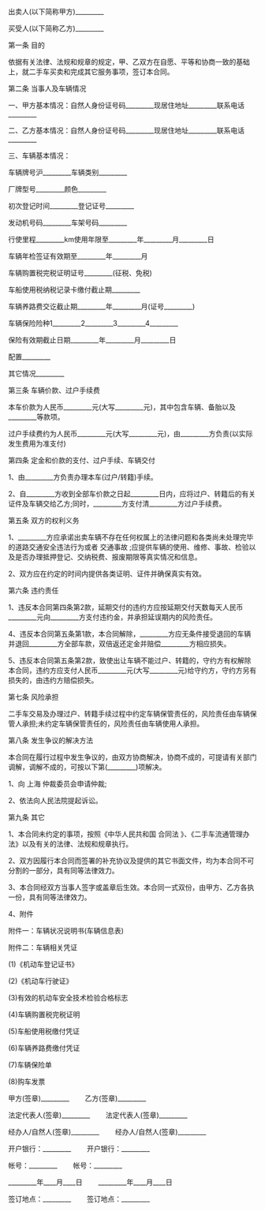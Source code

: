 
 




出卖人(以下简称甲方)_________


买受人(以下简称乙方)_________


第一条 目的


依据有关法律、法规和规章的规定，甲、乙双方在自愿、平等和协商一致的基础上，就二手车买卖和完成其它服务事项，签订本合同。


第二条 当事人及车辆情况


一、甲方基本情况：自然人身份证号码_________现居住地址_________联系电话_________


二、乙方基本情况：自然人身份证号码_________现居住地址_________联系电话_________


三、车辆基本情况：


车辆牌号沪_________车辆类别_________


厂牌型号_________颜色_________


初次登记时间_________登记证号_________


发动机号码_________车架号码_________


行使里程_________km使用年限至_________年_________月_________日


车辆年检签证有效期至_________年_________月


车辆购置税完税证明证号_________(征税、免税)


车船使用税纳税记录卡缴付截止期_________


车辆养路费交讫截止期_________年_________月(证号_________)


车辆保险险种1_________2_________3_________4_________


保险有效期截止日期_________年_________月_________日


配置_________


其它情况_________


第三条 车辆价款、过户手续费


本车价款为人民币_________元(大写_________元)，其中包含车辆、备胎以及_________等款项。


过户手续费约为人民币_________元(大写_________元)，由_________方负责(以实际发生费用为准支付)


第四条 定金和价款的支付、过户手续、车辆交付


1、由_________方负责办理本车(过户/转籍)手续。


2、自_________方收到全部车价款之日起_________日内，应将过户、转籍后的有关证件及车辆交给乙方;同时，_________方支付清_________方过户手续费。


第五条 双方的权利义务


1、_________方应承诺出卖车辆不存在任何权属上的法律问题和各类尚未处理完毕的道路交通安全违法行为或者
交通事故
;应提供车辆的使用、维修、事故、检验以及是否办理抵押登记、交纳税费、报废期限等真实情况和信息。


2、双方应在约定的时间内提供各类证明、证件并确保真实有效。


第六条 违约责任


1、违反本合同第四条第2款，延期交付的违约方应按延期交付天数每天人民币_________元向_________方支付违约金，并承担延误期内的风险责任。


4、违反本合同第五条第1款，本合同解除，_________方应无条件接受退回的车辆并退回_________方全部车款，双倍返还定金并赔偿_________方相应损失。


5、违反本合同第五条第2款，致使出让车辆不能过户、转籍的，守约方有权解除本合同，违约方应支付人民币_________元(大写_________元)给守约方，守约方另有损失的，由违约方赔偿损失。


第七条 风险承担


二手车交易及办理过户、转籍手续过程中约定车辆保管责任的，风险责任由车辆保管人承担;未约定车辆保管责任的，风险责任由车辆使用人承担。


第八条 发生争议的解决方法


本合同在履行过程中发生争议的，由双方协商解决，协商不成的，可提请有关部门调解，调解不成的，可按以下第(_________)项解决。


1、向
上海
仲裁委员会申请仲裁;


2、依法向人民法院提起诉讼。


第九条 其它


1、本合同未约定的事项，按照《中华人民共和国
合同法
》、《二手车流通管理办法》以及有关的法律、法规和规章执行。


2、双方因履行本合同而签署的补充协议及提供的其它书面文件，均为本合同不可分割的一部分，具有同等法律效力。


3、本合同经双方当事人签字或盖章后生效。本合同一式双份，由甲方、乙方各执一份，具有同等法律效力。


4、附件


附件一：车辆状况说明书(车辆信息表)


附件二：车辆相关凭证


(1)《机动车登记证书》


(2)《机动车行驶证》


(3)有效的机动车安全技术检验合格标志


(4)车辆购置税完税证明


(5)车船使用税缴付凭证


(6)车辆养路费缴付凭证


(7)车辆保险单


(8)购车发票


甲方(签章)_________ 　　乙方(签章)_________


法定代表人(签章)_________ 　　法定代表人(签章)_________


经办人/自然人(签章)_________ 　　经办人/自然人(签章)_________


开户银行：_________ 　　开户银行：_________


帐号：_________ 　　帐号：_________


_________年____月____日 　　_________年____月____日


签订地点：_________ 　　签订地点：_________
 


 

 
 
 
 
 
  


  
 

  


  


  
 
 
 
 

